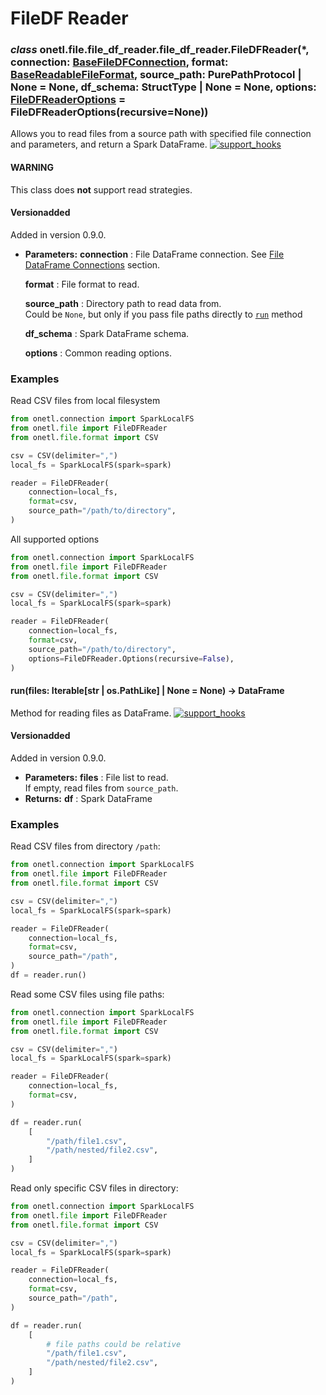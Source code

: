 <a id="file-df-reader"></a>

# FileDF Reader

### *class* onetl.file.file_df_reader.file_df_reader.FileDFReader(\*, connection: [BaseFileDFConnection](../../connection/file_df_connection/base.md#onetl.base.base_file_df_connection.BaseFileDFConnection), format: [BaseReadableFileFormat](../file_formats/base.md#onetl.base.base_file_format.BaseReadableFileFormat), source_path: PurePathProtocol | None = None, df_schema: StructType | None = None, options: [FileDFReaderOptions](options.md#onetl.file.file_df_reader.options.FileDFReaderOptions) = FileDFReaderOptions(recursive=None))

Allows you to read files from a source path with specified file connection
and parameters, and return a Spark DataFrame. [![support_hooks](https://img.shields.io/badge/%20-support%20hooks-blue)](https://onetl.readthedocs.io/en/0.13.5/hooks/index.html)

#### WARNING
This class does **not** support read strategies.

#### Versionadded
Added in version 0.9.0.

* **Parameters:**
  **connection**
  : File DataFrame connection. See [File DataFrame Connections](../../connection/file_df_connection/index.md#file-df-connections) section.

  **format**
  : File format to read.

  **source_path**
  : Directory path to read data from.
    <br/>
    Could be `None`, but only if you pass file paths directly to
    [`run`](#onetl.file.file_df_reader.file_df_reader.FileDFReader.run) method

  **df_schema**
  : Spark DataFrame schema.

  **options**
  : Common reading options.

### Examples

Read CSV files from local filesystem

```py
from onetl.connection import SparkLocalFS
from onetl.file import FileDFReader
from onetl.file.format import CSV

csv = CSV(delimiter=",")
local_fs = SparkLocalFS(spark=spark)

reader = FileDFReader(
    connection=local_fs,
    format=csv,
    source_path="/path/to/directory",
)
```

All supported options

```py
from onetl.connection import SparkLocalFS
from onetl.file import FileDFReader
from onetl.file.format import CSV

csv = CSV(delimiter=",")
local_fs = SparkLocalFS(spark=spark)

reader = FileDFReader(
    connection=local_fs,
    format=csv,
    source_path="/path/to/directory",
    options=FileDFReader.Options(recursive=False),
)
```

<!-- !! processed by numpydoc !! -->

#### run(files: Iterable[str | os.PathLike] | None = None) → DataFrame

Method for reading files as DataFrame. [![support_hooks](https://img.shields.io/badge/%20-support%20hooks-blue)](https://onetl.readthedocs.io/en/0.13.5/hooks/index.html)

#### Versionadded
Added in version 0.9.0.

* **Parameters:**
  **files**
  : File list to read.
    <br/>
    If empty, read files from `source_path`.
* **Returns:**
  **df**
  : Spark DataFrame

### Examples

Read CSV files from directory `/path`:

```python
from onetl.connection import SparkLocalFS
from onetl.file import FileDFReader
from onetl.file.format import CSV

csv = CSV(delimiter=",")
local_fs = SparkLocalFS(spark=spark)

reader = FileDFReader(
    connection=local_fs,
    format=csv,
    source_path="/path",
)
df = reader.run()
```

Read some CSV files using file paths:

```python
from onetl.connection import SparkLocalFS
from onetl.file import FileDFReader
from onetl.file.format import CSV

csv = CSV(delimiter=",")
local_fs = SparkLocalFS(spark=spark)

reader = FileDFReader(
    connection=local_fs,
    format=csv,
)

df = reader.run(
    [
        "/path/file1.csv",
        "/path/nested/file2.csv",
    ]
)
```

Read only specific CSV files in directory:

```python
from onetl.connection import SparkLocalFS
from onetl.file import FileDFReader
from onetl.file.format import CSV

csv = CSV(delimiter=",")
local_fs = SparkLocalFS(spark=spark)

reader = FileDFReader(
    connection=local_fs,
    format=csv,
    source_path="/path",
)

df = reader.run(
    [
        # file paths could be relative
        "/path/file1.csv",
        "/path/nested/file2.csv",
    ]
)
```

<!-- !! processed by numpydoc !! -->
